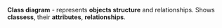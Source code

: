 **Class diagram** - represents **objects structure** and relationships. Shows **classess**, their **attributes**, **relationships**.
